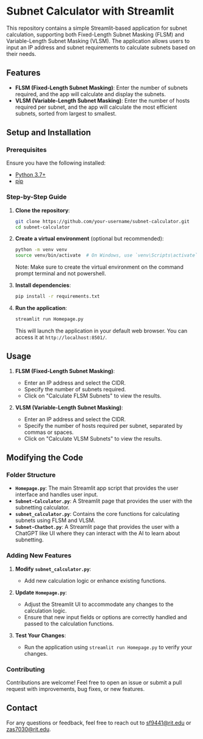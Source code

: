 # Subnet Calculator with Streamlit

This repository contains a simple Streamlit-based application for subnet calculation, supporting both Fixed-Length Subnet Masking (FLSM) and Variable-Length Subnet Masking (VLSM). The application allows users to input an IP address and subnet requirements to calculate subnets based on their needs.

## Features

- **FLSM (Fixed-Length Subnet Masking)**: Enter the number of subnets required, and the app will calculate and display the subnets.
- **VLSM (Variable-Length Subnet Masking)**: Enter the number of hosts required per subnet, and the app will calculate the most efficient subnets, sorted from largest to smallest.

## Setup and Installation

### Prerequisites

Ensure you have the following installed:

- [Python 3.7+](https://www.python.org/downloads/)
- [pip](https://pip.pypa.io/en/stable/installation/)

### Step-by-Step Guide

1. **Clone the repository**:

   ```bash
   git clone https://github.com/your-username/subnet-calculator.git
   cd subnet-calculator
   ```

2. **Create a virtual environment** (optional but recommended):

   ```bash
   python -m venv venv
   source venv/bin/activate  # On Windows, use `venv\Scripts\activate`
   ```
   Note: Make sure to create the virtual environment on the command prompt terminal and not powershell.
   
4. **Install dependencies**:

   ```bash
   pip install -r requirements.txt
   ```

5. **Run the application**:

   ```bash
   streamlit run Homepage.py
   ```

   This will launch the application in your default web browser. You can access it at `http://localhost:8501/`.

## Usage

1. **FLSM (Fixed-Length Subnet Masking)**:
   - Enter an IP address and select the CIDR.
   - Specify the number of subnets required.
   - Click on "Calculate FLSM Subnets" to view the results.

2. **VLSM (Variable-Length Subnet Masking)**:
   - Enter an IP address and select the CIDR.
   - Specify the number of hosts required per subnet, separated by commas or spaces.
   - Click on "Calculate VLSM Subnets" to view the results.

## Modifying the Code

### Folder Structure

- **`Homepage.py`**: The main Streamlit app script that provides the user interface and handles user input.
- **`Subnet-Calculator.py`**: A Streamlit page that provides the user with the subnetting calculator.
- **`subnet_calculator.py`**: Contains the core functions for calculating subnets using FLSM and VLSM.
- **`Subnet-Chatbot.py`**: A Streamlit page that provides the user with a ChatGPT like UI where they can interact with the AI to learn about subnetting.

### Adding New Features

1. **Modify `subnet_calculator.py`**:
   - Add new calculation logic or enhance existing functions.
   
2. **Update `Homepage.py`**:
   - Adjust the Streamlit UI to accommodate any changes to the calculation logic.
   - Ensure that new input fields or options are correctly handled and passed to the calculation functions.

3. **Test Your Changes**:
   - Run the application using `streamlit run Homepage.py` to verify your changes.

### Contributing

Contributions are welcome! Feel free to open an issue or submit a pull request with improvements, bug fixes, or new features.

## Contact

For any questions or feedback, feel free to reach out to [sf9441@rit.edu](mailto:sf9441@rit.edu) or [zas7030@rit.edu](mailto:zas7030@rit.edu).
